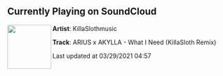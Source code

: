 ## Currently Playing on SoundCloud

[<img align="left" width="100" src="https://i1.sndcdn.com/artworks-FmnhMSmJ2YQeY3PA-CdhxVA-t500x500.jpg">](https://soundcloud.com/illaloth_fficial/arius-x-akylla-what-i-need-killasloth-remix)

**Artist**: KillaSlothmusic 

**Track**: ARIUS x AKYLLA - What I Need (KillaSloth Remix)

Last updated at 03/29/2021 04:57
